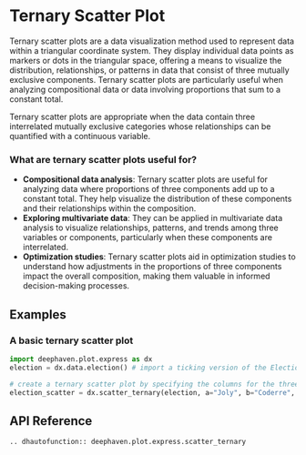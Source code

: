 # Ternary Scatter Plot

Ternary scatter plots are a data visualization method used to represent data within a triangular coordinate system. They display individual data points as markers or dots in the triangular space, offering a means to visualize the distribution, relationships, or patterns in data that consist of three mutually exclusive components. Ternary scatter plots are particularly useful when analyzing compositional data or data involving proportions that sum to a constant total.

Ternary scatter plots are appropriate when the data contain three interrelated mutually exclusive categories whose relationships can be quantified with a continuous variable.

### What are ternary scatter plots useful for?

- **Compositional data analysis**: Ternary scatter plots are useful for analyzing data where proportions of three components add up to a constant total. They help visualize the distribution of these components and their relationships within the composition.
- **Exploring multivariate data**: They can be applied in multivariate data analysis to visualize relationships, patterns, and trends among three variables or components, particularly when these components are interrelated.
- **Optimization studies**: Ternary scatter plots aid in optimization studies to understand how adjustments in the proportions of three components impact the overall composition, making them valuable in informed decision-making processes.

## Examples

### A basic ternary scatter plot

```python order=election_scatter,election
import deephaven.plot.express as dx
election = dx.data.election() # import a ticking version of the Election dataset

# create a ternary scatter plot by specifying the columns for the three points of the triangle
election_scatter = dx.scatter_ternary(election, a="Joly", b="Coderre", c="Bergeron")
```

## API Reference
```{eval-rst}
.. dhautofunction:: deephaven.plot.express.scatter_ternary
```